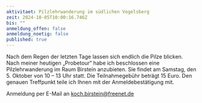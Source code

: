 ```yaml
---
aktivitaet: Pilzlehrwanderung im südlichen Vogelsberg
zeit: 2024-10-05T10:00:16.746Z
bis: ""
anmeldung_offen: false
anmeldung_noetig: false
published: true
---
```

Nach dem Regen der letzten Tage lassen sich endlich die Pilze blicken. Nach meiner heutigen „Probetour“ habe ich beschlossen eine Pilzlehrwanderung im Raum Birstein anzubieten. Sie findet am Samstag, den 5. Oktober von 10 – 13 Uhr statt. Die Teilnahmegebühr beträgt 15 Euro. Den genauen Treffpunkt teile ich Ihnen mit der Anmeldebestätigung mit.

Anmeldung per E-Mail an koch.birstein@freenet.de